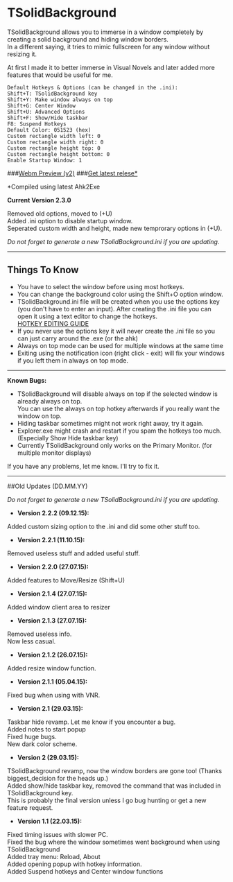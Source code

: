 # **TSolidBackground**  

TSolidBackground allows you to immerse in a window completely by creating a solid background and hiding window borders.  
In a different saying, it tries to mimic fullscreen for any window without resizing it.  

At first I made it to better immerse in Visual Novels and later added more features that would be useful for me.

    Default Hotkeys & Options (can be changed in the .ini):  
    Shift+T: TSolidBackground key
    Shift+Y: Make window always on top  
    Shift+G: Center Window  
    Shift+U: Advanced Options  
    Shift+F: Show/Hide taskbar
    F8: Suspend Hotkeys  
    Default Color: 051523 (hex)
	Custom rectangle width left: 0
	Custom rectangle width right: 0
	Custom rectangle height top: 0
	Custom rectangle height bottom: 0
	Enable Startup Window: 1

###[Webm Preview (v2)](https://raw.githubusercontent.com/Onurtag/TSolidBackground/gh-pages/Preview/TSolidBackground%20Preview.webm)
###[Get latest relese*](https://github.com/Onurtag/TSolidBackground/releases)  

*Compiled using latest Ahk2Exe  


**Current Version 2.3.0**  

Removed old options, moved to (+U)  
Added .ini option to disable startup window.  
Seperated custom width and height, made new temprorary options in (+U).  
	
*Do not forget to generate a new TSolidBackground.ini if you are updating.*  

--------------------  
## Things To Know  

* You have to select the window before using most hotkeys.
* You can change the background color using the Shift+O option window.
* TSolidBackground.ini file will be created when you use the options key (you don't have to enter an input).
After creating the .ini file you can open it using a text editor to change the hotkeys.  
[HOTKEY EDITING GUIDE](http://www.autohotkey.com/docs/Hotkeys.htm)  
* If you never use the options key it will never create the .ini file so you can just carry around the .exe (or the ahk)  
* Always on top mode can be used for multiple windows at the same time  
* Exiting using the notification icon (right click - exit) will fix your windows if you left them in always on top mode.  

--------------------  
**Known Bugs:**  

* TSolidBackground will disable always on top if the selected window is already always on top.  
You can use the always on top hotkey afterwards if you really want the window on top.  
* Hiding taskbar sometimes might not work right away, try it again.  
* Explorer.exe might crash and restart if you spam the hotkeys too much. (Especially Show Hide taskbar key)  
* Currently TSolidBackground only works on the Primary Monitor. (for multiple monitor displays)  

If you have any problems, let me know. I'll try to fix it.  


--------------------  
##Old Updates (DD.MM.YY)  

*Do not forget to generate a new TSolidBackground.ini if you are updating.* 


* **Version 2.2.2 (09.12.15):**  

Added custom sizing option to the .ini and did some other stuff too.

* **Version 2.2.1 (11.10.15):**  

Removed useless stuff and added useful stuff.


* **Version 2.2.0 (27.07.15):**  

Added features to Move/Resize (Shift+U)


* **Version 2.1.4 (27.07.15):**  

Added window client area to resizer


* **Version 2.1.3 (27.07.15):**  

Removed useless info.  
Now less casual.  


* **Version 2.1.2 (26.07.15):**  

Added resize window function.


* **Version 2.1.1 (05.04.15):**  

Fixed bug when using with VNR.


* **Version 2.1 (29.03.15):**  

Taskbar hide revamp. Let me know if you encounter a bug.  
Added notes to start popup  
Fixed huge bugs.  
New dark color scheme.  


* **Version 2 (29.03.15):**  

TSolidBackground revamp, now the window borders are gone too! (Thanks biggest_decision for the heads up.)  
Added show/hide taskbar key, removed the command that was included in TSolidBackground key.  
This is probably the final version unless I go bug hunting or get a new feature request.  


* **Version 1.1 (22.03.15):**  

Fixed timing issues with slower PC.  
Fixed the bug where the window sometimes went background when using TSolidBackground  
Added tray menu: Reload, About  
Added opening popup with hotkey information.  
Added Suspend hotkeys and Center window functions
